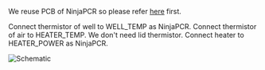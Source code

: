 We reuse PCB of NinjaPCR so please refer [here](https://github.com/hisashin/NinjaPCR/tree/master/eagle) first.

Connect thermistor of well to WELL_TEMP as NinjaPCR.
Connect thermistor of air to HEATER_TEMP. We don't need lid thermistor.
Connect heater to HEATER_POWER as NinjaPCR.

![Schematic](https://raw.githubusercontent.com/hisashin/NinjaLAMP/master/NinjaLAMP_Lite/pcb/schematic.jpg "Schematic")
